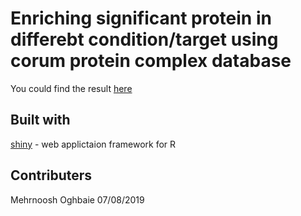 # Enriching significant protein in differebt condition/target using corum protein complex database

You could find the result [here](https://ncbps.shinyapps.io/complex_enrichment/)

## Built with
[shiny](http://shiny.rstudio.com/) - web applictaion framework for R


## Contributers
Mehrnoosh Oghbaie
07/08/2019  
